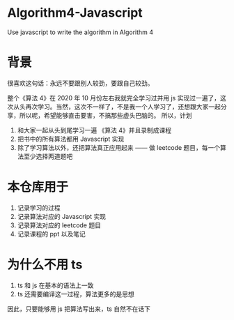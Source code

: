 # Algorithm4-Javascript

Use javascript to write the algorithm in Algorithm 4

# 背景

很喜欢这句话：永远不要跟别人较劲，要跟自己较劲。

整个《算法 4》在 2020 年 10 月份左右我就完全学习过并用 js 实现过一遍了，这次从头再次学习。当然，这次不一样了，不是我一个人学习了，还想跟大家一起分享，所以呢，希望能够直击要害，不搞那些虚头巴脑的。
所以，计划

1. 和大家一起从头到尾学习一遍 《算法 4》并且录制成课程
2. 把书中的所有算法都用 Javascript 实现
3. 除了学习算法以外，还把算法真正应用起来 —— 做 leetcode 题目，每一个算法至少选择两道题吧

# 本仓库用于

1. 记录学习的过程
2. 记录算法对应的 Javascript 实现
3. 记录算法对应的 leetcode 题目
4. 记录课程的 ppt 以及笔记

# 为什么不用 ts

1. ts 和 js 在基本的语法上一致
2. ts 还需要编译这一过程，算法更多的是思想

因此，只要能够用 js 把算法写出来，ts 自然不在话下
